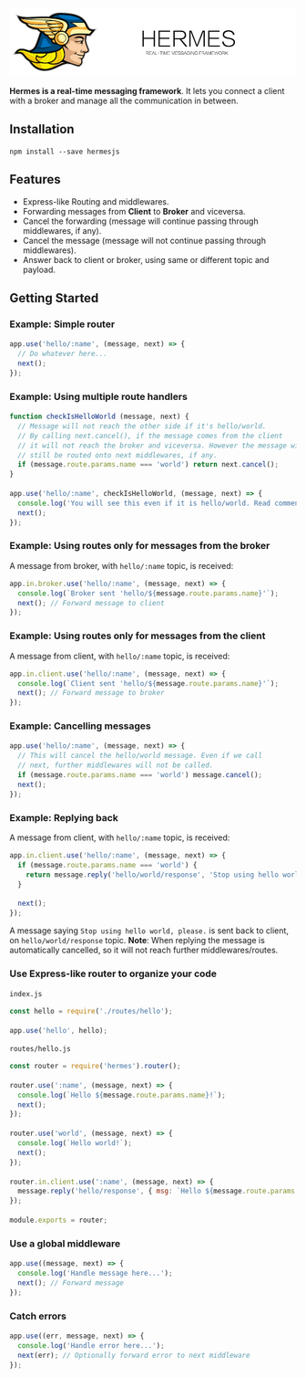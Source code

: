![](./hermes.jpg)

**Hermes is a real-time messaging framework**. It lets you connect a client with a
broker and manage all the communication in between.

## Installation

```
npm install --save hermesjs
```

## Features

* Express-like Routing and middlewares.
* Forwarding messages from **Client** to **Broker** and viceversa.
* Cancel the forwarding (message will continue passing through middlewares, if any).
* Cancel the message (message will not continue passing through middlewares).
* Answer back to client or broker, using same or different topic and payload.

## Getting Started

### Example: Simple router
```js
app.use('hello/:name', (message, next) => {
  // Do whatever here...
  next();
});
```

### Example: Using multiple route handlers
```js
function checkIsHelloWorld (message, next) {
  // Message will not reach the other side if it's hello/world.
  // By calling next.cancel(), if the message comes from the client
  // it will not reach the broker and viceversa. However the message will
  // still be routed onto next middlewares, if any.
  if (message.route.params.name === 'world') return next.cancel();
}

app.use('hello/:name', checkIsHelloWorld, (message, next) => {
  console.log('You will see this even if it is hello/world. Read comments above.');
  next();
});
```

### Example: Using routes only for messages from the broker

A message from broker, with `hello/:name` topic, is received:

```js
app.in.broker.use('hello/:name', (message, next) => {
  console.log(`Broker sent 'hello/${message.route.params.name}'`);
  next(); // Forward message to client
});
```

### Example: Using routes only for messages from the client

A message from client, with `hello/:name` topic, is received:

```js
app.in.client.use('hello/:name', (message, next) => {
  console.log(`Client sent 'hello/${message.route.params.name}'`);
  next(); // Forward message to broker
});
```

### Example: Cancelling messages

```js
app.use('hello/:name', (message, next) => {
  // This will cancel the hello/world message. Even if we call
  // next, further middlewares will not be called.
  if (message.route.params.name === 'world') message.cancel();
  next();
});
```

### Example: Replying back

A message from client, with `hello/:name` topic, is received:

```js
app.in.client.use('hello/:name', (message, next) => {
  if (message.route.params.name === 'world') {
    return message.reply('hello/world/response', 'Stop using hello world, please.');
  }

  next();
});
```

A message saying `Stop using hello world, please.` is sent back to client,
on `hello/world/response` topic. **Note**: When replying the message is automatically
cancelled, so it will not reach further middlewares/routes.

### Use Express-like router to organize your code

`index.js`
```js
const hello = require('./routes/hello');

app.use('hello', hello);
```

`routes/hello.js`
```js
const router = require('hermes').router();

router.use(':name', (message, next) => {
  console.log(`Hello ${message.route.params.name}!`);
  next();
});

router.use('world', (message, next) => {
  console.log(`Hello world!`);
  next();
});

router.in.client.use(':name', (message, next) => {
  message.reply('hello/response', { msg: `Hello ${message.route.params.name} from Hermes!` });
});

module.exports = router;
```

### Use a global middleware

```js
app.use((message, next) => {
  console.log('Handle message here...');
  next(); // Forward message
});
```

### Catch errors

```js
app.use((err, message, next) => {
  console.log('Handle error here...');
  next(err); // Optionally forward error to next middleware
});
```
